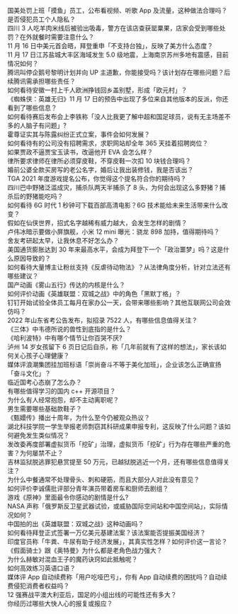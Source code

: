 国美处罚上班「摸鱼」员工，公布看视频、听歌 App 及流量，这种做法合理吗？是否侵犯员工个人隐私？  
四川 3 人吃羊肉米线后被验出吸毒，警方在该店查获罂粟果，店家会受到哪些处罚？在外就餐时需要注意什么？  
11 月 16 日中美元首会晤，拜登重申「不支持台独」，反映了美方什么态度？  
11 月 17 日江苏盐城大丰区海域发生 5.0 级地震，上海南京苏州多地有震感，目前情况如何？  
腾讯叫停企鹅号黎明计划并向 UP 主道歉，你能接受吗？该计划存在哪些问题？后续腾讯需承担哪些责任？  
如何看待安徽一村上千人欧洲挣钱回乡盖别墅，形成「欧元村」？  
《蜘蛛侠：英雄无归》11 月 17 日的预告中出现了多位来自其他版本的反派，你还看到了哪些信息？  
如何看待赛后发布会上李铁称「没人比我更了解中超和国足球员，说有无主场差不多的人脑子有问题」?  
霍尊证实其与陈露纠纷正式立案，事件会如何发展？  
如何看待有的公司没有招聘需求，求职网站却全年 365 天挂着招聘岗位？  
如果贾政不逼贾宝玉读书，改逼他开 EVA 会怎么样？  
律所要求律师在律所必须穿皮鞋，不穿皮鞋一次扣 10 块钱合理吗？  
婚前公婆全款买房写的老公名字，婚后让我出装修钱，我是否该出？  
TGA 2021 年度游戏提名公布，你觉得这个提名符合你的期待吗？  
四川巴中野猪泛滥成灾，捕杀队两天半捕杀了 8 头，为何会出现这么多野猪？捕杀后的野猪能吃吗？  
如何看待 6G 时代 1 秒钟可下载百部高清电影？6G 技术能给未来生活带来什么改变？  
假如在仙侠世界，招式名字越稀有威力越大，会发生怎样的剧情？  
卢伟冰暗示要做小屏旗舰，小米 12 mini 曝光：骁龙 898 加持，值得期待吗？  
舍友考研起太早，让我休息不好怎么办？  
美国通货膨胀达到 30 年来最高水平，会成为拜登下一个「政治噩梦」吗？这是什么原因导致的？  
如何看待大量博主让粉丝支持《反虐待动物法》？从法律角度分析，针对立法还有哪些建议？  
国产动画《雾山五行》传达的内核是什么？  
如何评价动画《英雄联盟：双城之战》中的角色「黑默丁格」？  
钉钉开始试验全体员工每月在家办公一天，会带来哪些影响？其他互联网公司会效仿吗？  
2022 年山东省考公告发布，拟招录 7522 人，有哪些信息值得关注？  
《三体》中韦德所说的兽性到底指的是什么？  
《哈利波特》中有哪个情节让你百哭不厌?  
泸州 14 岁女孩留下 6 页日记后自杀，称「几年前就有了这样的想法」，家长该如何关心孩子心理健康？  
媒体评浪潮集团挂加班标语「崇尚奋斗不等于美化加班」，企业该怎么正确宣扬「奋斗文化」？  
临近国考心态崩了怎么办？  
有哪些值得学习的国内 c++ 开源项目？  
为什么有人经常抱怨，却不主动离职呢？  
男生需要哪些基础款鞋子？  
《甄嬛传》播出十周年，为什么至今仍被观众热议？  
湖北科技学院一学生举报老师剽窃其科研成果申报专利，这反映了什么问题？该如何避免发生类似情况？  
发改委再度部署虚拟货币「挖矿」治理，虚拟货币「挖矿」行为存在哪些严重的危害？为何屡禁不止？  
吉林监狱脱逃罪犯悬赏提至 50 万元，已越狱脱逃近一个月，还有哪些信息值得关注？  
为什么中餐通常不处理骨头、刺和硬筋，而且大部分人对此没有意见？  
如何评价李诚儒批评部分青年演员带着房车和厨师去剧组？  
游戏《原神》里面最令你感动的剧情是什么?  
NASA 声称「俄罗斯反卫星武器试验，或威胁国际空间站和中国空间站」，实际情况如何？  
中国拍的出《英雄联盟：双城之战》这种动画吗？  
如何看待拜登正式签署一万亿美元基建法案？该法案能否提振美国经济？  
印度官员称「牛粪、牛尿有助于经济发展」，其真实性怎样？如何评价这一言论？  
《假面骑士》跟《奥特曼》为什么都是老角色战力强大？  
为什么赫敏对混血王子的魔药诀窍如此抵触呢？  
如何高效练习英语口语？  
媒体评 App 自动续费称「用户吃哑巴亏」，你有 App 自动续费的困扰吗？自动续费侵犯消费者权益吗？  
12 强赛战平澳大利亚后，国足的小组出线的可能性还有多大？  
你经历过哪些大快人心的报复或报应？  
